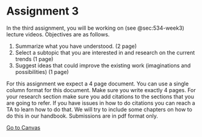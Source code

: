 # Assignment 3

In the third assignment, you will be working on (see @sec:534-week3)
lecture videos. Objectives are as follows.

1. Summarize what you have understood. (2 page)
2. Select a subtopic that you are interested in and research on the 
   current trends (1 page)
3. Suggest ideas that could improve the existing work (imaginations and 
   possibilities) (1 page)

For this assignment we expect a 4 page document. You can use a single
column format for this document. Make sure you write exactly 4 pages.
For your research section make sure you add citations to the sections
that you are going to refer. If you have issues in how to do citations
you can reach a TA to learn how to do that. We will try to include some
chapters on how to do this in our handbook. Submissions are in pdf
format only.

[Go to Canvas](https://iu.instructure.com/courses/1824048/assignments/9785089)



